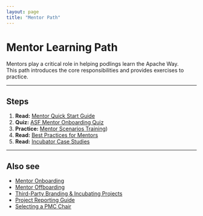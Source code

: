 ```yaml
---
layout: page
title: "Mentor Path"
---
```


# Mentor Learning Path

Mentors play a critical role in helping podlings learn the Apache Way.  
This path introduces the core responsibilities and provides exercises to practice.

---

## Steps

1. **Read:** [Mentor Quick Start Guide](https://cwiki.apache.org/confluence/display/INCUBATOR/Incubator+Mentor+Quick+Start+Guide)   
2. **Quiz:** [ASF Mentor Onboarding Quiz](https://canvas.instructure.com/enroll/JHL8BM)  
3. **Practice:** [Mentor Scenarios Training](https://canvas.instructure.com/enroll/GXPFY3))  
4. **Read:** [Best Practices for Mentors](https://cwiki.apache.org/confluence/display/INCUBATOR/Best+Practices+for+Mentors) 
5. **Read:** [Incubator Case Studies](https://cwiki.apache.org/confluence/display/INCUBATOR/Incubator+Case+Studies)
---

## Also see

- [Mentor Onboarding](https://cwiki.apache.org/confluence/display/INCUBATOR/Mentor+Onboarding)  
- [Mentor Offboarding](https://cwiki.apache.org/confluence/display/INCUBATOR/Mentor+Offboarding)  
- [Third-Party Branding & Incubating Projects](https://cwiki.apache.org/confluence/display/INCUBATOR/Third-Party+Branding+and++Incubating+Projects)  
- [Project Reporting Guide](https://cwiki.apache.org/confluence/display/TRAINING/ASF+Project+Reporting+Guidance)  
- [Selecting a PMC Chair](https://cwiki.apache.org/confluence/display/INCUBATOR/Selecting+a+PMC+Chair)  

